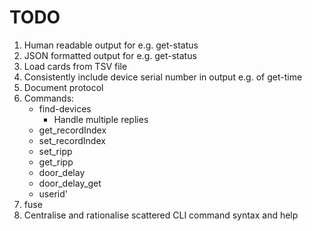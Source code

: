 # TODO

1. Human readable output for e.g. get-status
2. JSON formatted output for e.g. get-status
3. Load cards from TSV file
4. Consistently include device serial number in output e.g. of get-time
5. Document protocol
6. Commands:
   * find-devices 
     * Handle multiple replies 
   * get_recordIndex
   * set_recordIndex
   * set_ripp
   * get_ripp
   * door_delay
   * door_delay_get
   * userid' 
7. fuse
8. Centralise and rationalise scattered CLI command syntax and help
